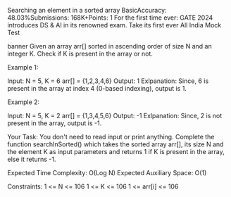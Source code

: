 Searching an element in a sorted array
BasicAccuracy: 48.03%Submissions: 168K+Points: 1
For the first time ever: GATE 2024 introduces DS & AI in its renowned exam. Take its first ever All India Mock Test 

banner
Given an array arr[] sorted in ascending order of size N and an integer K. Check if K is present in the array or not.


Example 1:

Input:
N = 5, K = 6
arr[] = {1,2,3,4,6}
Output: 1
Exlpanation: Since, 6 is present in 
the array at index 4 (0-based indexing),
output is 1.
 

Example 2:

Input:
N = 5, K = 2
arr[] = {1,3,4,5,6}
Output: -1
Exlpanation: Since, 2 is not present 
in the array, output is -1.
 

Your Task:
You don't need to read input or print anything. Complete the function searchInSorted() which takes the sorted array arr[], its size N and the element K as input parameters and returns 1 if K is present in the array, else it returns -1. 


Expected Time Complexity: O(Log N)
Expected Auxiliary Space: O(1)

 

Constraints:
1 <= N <= 106
1 <= K <= 106
1 <= arr[i] <= 106